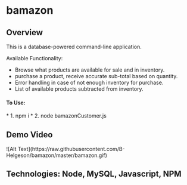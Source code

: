 # bamazon

<h2>Overview</h2>

This is a database-powered command-line application. 

Available Functionality:   
* Browse what products are available for sale and in inventory.
* purchase a product, receive accurate sub-total based on quantity.
* Error handling in case of not enough inventory for purchase. 
* List of available products subtracted from inventory. 


<h4>To Use: </h4>
* 1. npm i
* 2. node bamazonCustomer.js</h4>

<h2>Demo Video</h2>
![Alt Text](https://raw.githubusercontent.com/B-Helgeson/bamazon/master/bamazon.gif)

<h2>Technologies: Node, MySQL, Javascript, NPM</h2>
